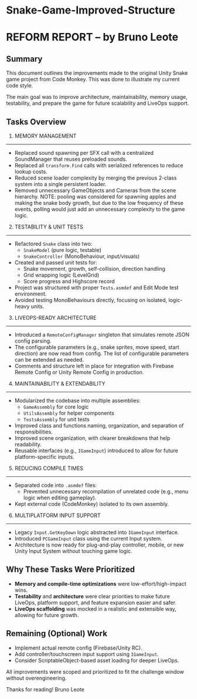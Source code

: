 # Snake-Game-Improved-Structure

REFORM REPORT – by Bruno Leote
==============================

Summary
-------
This document outlines the improvements made to the original Unity Snake game project from Code Monkey. This was done to illustrate my current code style. 

The main goal was to improve architecture, maintainability, memory usage, testability, and prepare the game for future scalability and LiveOps support.

Tasks Overview
--------------

1. MEMORY MANAGEMENT
---------------------
- Replaced sound spawning per SFX call with a centralized SoundManager that reuses preloaded sounds.
- Replaced all `transform.Find` calls with serialized references to reduce lookup costs.
- Reduced scene loader complexity by merging the previous 2-class system into a single persistent loader.
- Removed unnecessary GameObjects and Cameras from the scene hierarchy.
NOTE: pooling was considered for spawning apples and making the snake body growth, but due to the low frequency of these events, polling would just add an unnecessary complexity to the game logic.

2. TESTABILITY & UNIT TESTS
----------------------------
- Refactored `Snake` class into two: 
  - `SnakeModel` (pure logic, testable)
  - `SnakeController` (MonoBehaviour, input/visuals)
- Created and passed unit tests for:
  - Snake movement, growth, self-collision, direction handling
  - Grid wrapping logic (LevelGrid)
  - Score progress and Highscore record 
- Project was structured with proper `Tests.asmdef` and Edit Mode test environment.
- Avoided testing MonoBehaviours directly, focusing on isolated, logic-heavy units.

3. LIVEOPS-READY ARCHITECTURE
-----------------------------
- Introduced a `RemoteConfigManager` singleton that simulates remote JSON config parsing.
- The configurable parameters (e.g., snake sprites, move speed, start direction) are now read from config. The list of configurable parameters can be extended as needed.
- Comments and structure left in place for integration with Firebase Remote Config or Unity Remote Config in production.

4. MAINTAINABILITY & EXTENDABILITY
----------------------------------
- Modularized the codebase into multiple assemblies:
  - `GameAssembly` for core logic
  - `UtilsAssembly` for helper components
  - `TestsAssembly` for unit tests
- Improved class and functions naming, organization, and separation of responsibilities.
- Improved scene organization, with clearer breakdowns that help readability.
- Reusable interfaces (e.g., `IGameInput`) introduced to allow for future platform-specific inputs.

5. REDUCING COMPILE TIMES
--------------------------
- Separated code into `.asmdef` files:
  - Prevented unnecessary recompilation of unrelated code (e.g., menu logic when editing gameplay).
- Kept external code (CodeMonkey) isolated to its own assembly.

6. MULTIPLATFORM INPUT SUPPORT
-----------------------------------------
- Legacy `Input.GetKeyDown` logic abstracted into `IGameInput` interface.
- Introduced `PCGameInput` class using the current Input system.
- Architecture is now ready for plug-and-play controller, mobile, or new Unity Input System without touching game logic.

Why These Tasks Were Prioritized
--------------------------------
- **Memory and compile-time optimizations** were low-effort/high-impact wins.
- **Testability** and **architecture** were clear priorities to make future LiveOps, platform support, and feature expansion easier and safer.
- **LiveOps scaffolding** was mocked in a realistic and extensible way, allowing for future growth.

Remaining (Optional) Work
-------------------------
- Implement actual remote config (Firebase/Unity RC).
- Add controller/touchscreen input support using `IGameInput`.
- Consider ScriptableObject-based asset loading for deeper LiveOps.

All improvements were scoped and prioritized to fit the challenge window without overengineering.

Thanks for reading!
Bruno Leote
